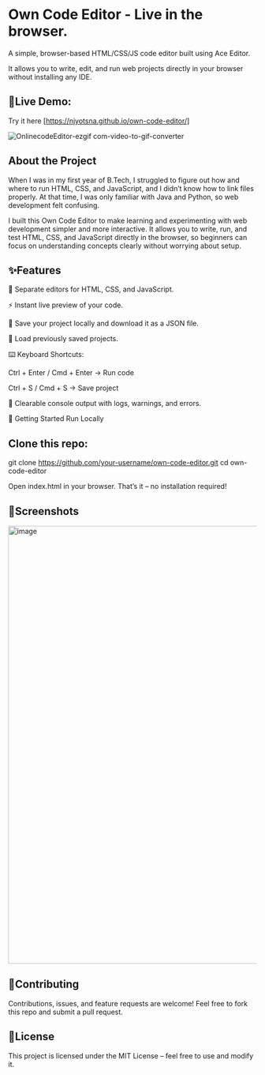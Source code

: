 # **Own Code Editor - Live in the browser.**

A simple, browser-based HTML/CSS/JS code editor built using Ace Editor.

It allows you to write, edit, and run web projects directly in your browser without installing any IDE.


## 🔗**Live Demo**: 

Try it here [https://njyotsna.github.io/own-code-editor/]



![OnlinecodeEditor-ezgif com-video-to-gif-converter](https://github.com/user-attachments/assets/da75702d-af36-4ddb-805b-80c89ca24e2e)




## **About the Project**

When I was in my first year of B.Tech, I struggled to figure out how and where to run HTML, CSS, and JavaScript, and I didn’t know how to link files properly. At that time, I was only familiar with Java and Python, so web development felt confusing.

I built this Own Code Editor to make learning and experimenting with web development simpler and more interactive. It allows you to write, run, and test HTML, CSS, and JavaScript directly in the browser, so beginners can focus on understanding concepts clearly without worrying about setup.



## ✨**Features**


📝 Separate editors for HTML, CSS, and JavaScript.

⚡ Instant live preview of your code.

💾 Save your project locally and download it as a JSON file.

📂 Load previously saved projects.

⌨️ Keyboard Shortcuts:

Ctrl + Enter / Cmd + Enter → Run code

Ctrl + S / Cmd + S → Save project

🧹 Clearable console output with logs, warnings, and errors.

🚀 Getting Started
Run Locally



## **Clone this repo:**


git clone https://github.com/your-username/own-code-editor.git
cd own-code-editor


Open index.html in your browser.
That’s it – no installation required!



## 📸**Screenshots**


<img width="1919" height="887" alt="image" src="https://github.com/user-attachments/assets/16c9eef5-2786-451d-bec9-e6e48f1bda24" />



## 🤝**Contributing**

Contributions, issues, and feature requests are welcome!
Feel free to fork this repo and submit a pull request.



## 📜**License**

This project is licensed under the MIT License – feel free to use and modify it.
